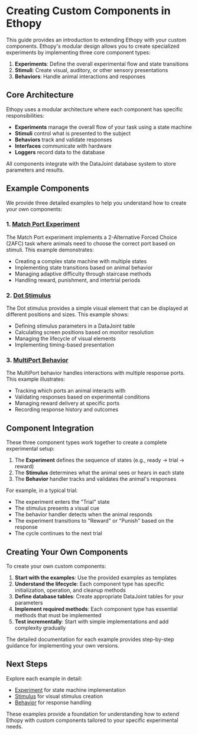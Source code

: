 # Creating Custom Components in Ethopy

This guide provides an introduction to extending Ethopy with your custom components. Ethopy's modular design allows you to create specialized experiments by implementing three core component types:

1. **Experiments**: Define the overall experimental flow and state transitions
2. **Stimuli**: Create visual, auditory, or other sensory presentations
3. **Behaviors**: Handle animal interactions and responses

## Core Architecture

Ethopy uses a modular architecture where each component has specific responsibilities:


- **Experiments** manage the overall flow of your task using a state machine
- **Stimuli** control what is presented to the subject
- **Behaviors** track and validate responses
- **Interfaces** communicate with hardware
- **Loggers** record data to the database

All components integrate with the DataJoint database system to store parameters and results.

## Example Components

We provide three detailed examples to help you understand how to create your own components:

### 1. [Match Port Experiment](match_port_example.md)

The Match Port experiment implements a 2-Alternative Forced Choice (2AFC) task where animals need to choose the correct port based on stimuli. This example demonstrates:

- Creating a complex state machine with multiple states
- Implementing state transitions based on animal behavior
- Managing adaptive difficulty through staircase methods
- Handling reward, punishment, and intertrial periods

### 2. [Dot Stimulus](dot_stimulus_example.md)

The Dot stimulus provides a simple visual element that can be displayed at different positions and sizes. This example shows:

- Defining stimulus parameters in a DataJoint table
- Calculating screen positions based on monitor resolution
- Managing the lifecycle of visual elements
- Implementing timing-based presentation

### 3. [MultiPort Behavior](multi_port_behavior_example.md)

The MultiPort behavior handles interactions with multiple response ports. This example illustrates:

- Tracking which ports an animal interacts with
- Validating responses based on experimental conditions
- Managing reward delivery at specific ports
- Recording response history and outcomes

## Component Integration

These three component types work together to create a complete experimental setup:

1. The **Experiment** defines the sequence of states (e.g., ready → trial → reward)
2. The **Stimulus** determines what the animal sees or hears in each state
3. The **Behavior** handler tracks and validates the animal's responses

For example, in a typical trial:
- The experiment enters the "Trial" state
- The stimulus presents a visual cue
- The behavior handler detects when the animal responds
- The experiment transitions to "Reward" or "Punish" based on the response
- The cycle continues to the next trial

## Creating Your Own Components

To create your own custom components:

1. **Start with the examples**: Use the provided examples as templates
2. **Understand the lifecycle**: Each component type has specific initialization, operation, and cleanup methods
3. **Define database tables**: Create appropriate DataJoint tables for your parameters
4. **Implement required methods**: Each component type has essential methods that must be implemented
5. **Test incrementally**: Start with simple implementations and add complexity gradually

The detailed documentation for each example provides step-by-step guidance for implementing your own versions.

## Next Steps

Explore each example in detail:

- [Experiment](match_port_example.md) for state machine implementation
- [Stimulus](dot_stimulus_example.md) for visual stimulus creation
- [Behavior](multi_port_behavior_example.md) for response handling

These examples provide a foundation for understanding how to extend Ethopy with custom components tailored to your specific experimental needs.